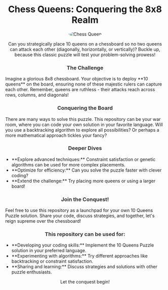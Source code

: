 <h1 align="center">Chess Queens: Conquering the 8x8 Realm</h1>

<p align="center">
  <img alt="Chess Queen" src="https://placehold.it/200x200" style="border-radius: 50%;">
</p>

<p align="center">
  Can you strategically place 10 queens on a chessboard so no two queens can attack each other (diagonally, horizontally, or vertically)? Buckle up, because this classic puzzle will test your problem-solving prowess!
</p>

<h3 align="center" style="color: #333; font-weight: bold;">The Challenge</h3>

<p>
  Imagine a glorious 8x8 chessboard. Your objective is to deploy **10 queens** on the board, ensuring none of these majestic rulers can capture each other. Remember, queens are ruthless - their attacks reach across rows, columns, and diagonals!
</p>

<h3 align="center" style="color: #333; font-weight: bold;">Conquering the Board</h3>

<p>
  There are many ways to solve this puzzle. This repository can be your war room, where you can code your own solution in your favorite language. Will you use a backtracking algorithm to explore all possibilities? Or perhaps a more mathematical approach tickles your fancy?
</p>

<h3 align="center" style="color: #333; font-weight: bold;">Deeper Dives</h3>

<ul style="list-style: disc; padding-left: 20px;">
  <li>**Explore advanced techniques:** Constraint satisfaction or genetic algorithms can be used for more complex placements.</li>
  <li>**Optimize for efficiency:** Can you solve the puzzle faster with clever coding?</li>
  <li>**Extend the challenge:** Try placing more queens or using a larger board!</li>
</ul>

<h3 align="center" style="color: #333; font-weight: bold;">Join the Conquest!</h3>

<p>
  Feel free to use this repository as a launchpad for your own 10 Queens Puzzle solution. Share your code, discuss strategies, and together, let's reign supreme over the chessboard!
</p>

<h3 align="center" style="color: #333; font-weight: bold;">This repository can be used for:</h3>

<ul style="list-style: disc; padding-left: 20px;">
  <li>**Developing your coding skills:** Implement the 10 Queens Puzzle solution in your preferred language.</li>
  <li>**Experimenting with algorithms:** Try different approaches like backtracking or constraint satisfaction.</li>
  <li>**Sharing and learning:** Discuss strategies and solutions with other puzzle enthusiasts.</li>
</ul>

<p align="center">Let the conquest begin!</p>

